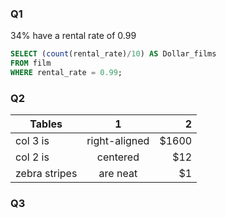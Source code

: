### Q1

34% have a rental rate of 0.99

```sql
SELECT (count(rental_rate)/10) AS Dollar_films 
FROM film 
WHERE rental_rate = 0.99;
```

### Q2


| Tables        | 1           | 2  |
| ------------- |:-------------:| -----:|
| col 3 is      | right-aligned | $1600 |
| col 2 is      | centered      |   $12 |
| zebra stripes | are neat      |    $1 |

### Q3



